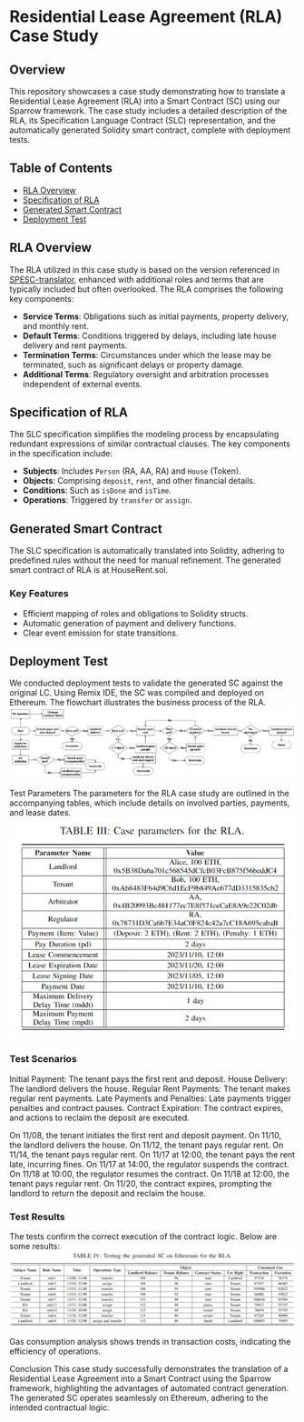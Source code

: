 
# Residential Lease Agreement (RLA) Case Study

## Overview

This repository showcases a case study demonstrating how to translate a Residential Lease Agreement (RLA) into a Smart Contract (SC) using our Sparrow framework. The case study includes a detailed description of the RLA, its Specification Language Contract (SLC) representation, and the automatically generated Solidity smart contract, complete with deployment tests.

## Table of Contents

- [RLA Overview](#rla-overview)
- [Specification of RLA](#specification-of-rla)
- [Generated Smart Contract](#generated-smart-contract)
- [Deployment Test](#deployment-test)

## RLA Overview

The RLA utilized in this case study is based on the version referenced in [SPESC-translator](#), enhanced with additional roles and terms that are typically included but often overlooked. The RLA comprises the following key components:

- **Service Terms**: Obligations such as initial payments, property delivery, and monthly rent.
- **Default Terms**: Conditions triggered by delays, including late house delivery and rent payments.
- **Termination Terms**: Circumstances under which the lease may be terminated, such as significant delays or property damage.
- **Additional Terms**: Regulatory oversight and arbitration processes independent of external events.


## Specification of RLA

The SLC specification simplifies the modeling process by encapsulating redundant expressions of similar contractual clauses. The key components in the specification include:

- **Subjects**: Includes `Person` (RA, AA, RA) and `House` (Token).
- **Objects**: Comprising `deposit`, `rent`, and other financial details.
- **Conditions**: Such as `isDone` and `isTime`.
- **Operations**: Triggered by `transfer` or `assign`.





## Generated Smart Contract

The SLC specification is automatically translated into Solidity, adhering to predefined rules without the need for manual refinement. The generated smart contract of RLA is at HouseRent.sol.

### Key Features
- Efficient mapping of roles and obligations to Solidity structs.
- Automatic generation of payment and delivery functions.
- Clear event emission for state transitions.

## Deployment Test
We conducted deployment tests to validate the generated SC against the original LC. Using Remix IDE, the SC was compiled and deployed on Ethereum. The flowchart illustrates the business process of the RLA.
![process](../picture/process.png)

Test Parameters
The parameters for the RLA case study are outlined in the accompanying tables, which include details on involved parties, payments, and lease dates.
![test_parameters](../picture/test_parameters.png)

### Test Scenarios
Initial Payment: The tenant pays the first rent and deposit.
House Delivery: The landlord delivers the house.
Regular Rent Payments: The tenant makes regular rent payments.
Late Payments and Penalties: Late payments trigger penalties and contract pauses.
Contract Expiration: The contract expires, and actions to reclaim the deposit are executed.


On 11/08, the tenant initiates the first rent and deposit payment.
On 11/10, the landlord delivers the house.
On 11/12, the tenant pays regular rent.
On 11/14, the tenant pays regular rent.
On 11/17 at 12:00, the tenant pays the rent late, incurring fines. 
On 11/17 at 14:00, the regulator suspends the contract. 
On 11/18 at 10:00, the regulator resumes the contract. 
On 11/18 at 12:00, the tenant pays regular rent.
On 11/20, the contract expires, prompting the landlord to return the deposit and reclaim the house.


### Test Results
The tests confirm the correct execution of the contract logic. Below are some results:
![test_result](../picture/test_result.png)

Gas consumption analysis shows trends in transaction costs, indicating the efficiency of operations.

Conclusion
This case study successfully demonstrates the translation of a Residential Lease Agreement into a Smart Contract using the Sparrow framework, highlighting the advantages of automated contract generation. The generated SC operates seamlessly on Ethereum, adhering to the intended contractual logic.
